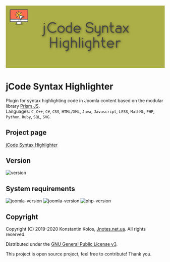 ![jCode Syntax Highlighter](https://github.com/Kostelano/jCode-Syntax-Highlighter/blob/master/jcode-syntax-highlighter.png)

# jCode Syntax Highlighter
Plugin for syntax highlighting code in Joomla content based on the modular library [Prism JS](https://prismjs.com).  
Languages: `C`, `C++`, `C#`, `CSS`, `HTML/XML`, `Java`, `Javascript`, `LESS`, `MathML`, `PHP`, `Python`, `Ruby`, `SQL`, `SVG`.

## Project page
[jCode Syntax Highlighter](https://jnotes.net.ua/ext/jcode-syntax-highlighter)

## Version
![version](https://img.shields.io/badge/stable-1.2.0-blue?style=for-the-badge)

## System requirements
![joomla-version](https://img.shields.io/badge/joomla-3.9-green?style=for-the-badge) ![joomla-version](https://img.shields.io/badge/joomla-4.0-informational?style=for-the-badge) ![php-version](https://img.shields.io/badge/php-7.2-orange?style=for-the-badge)

## Copyright
Copyright (C) 2019-2020 Konstantin Kolos, [Jnotes.net.ua](https://jnotes.net.ua). All rights reserved.

Distributed under the [GNU General Public License v3](https://gnu.org/licenses/gpl-3.0.html).

This project is open source project, feel free to contribute! Thank you.
